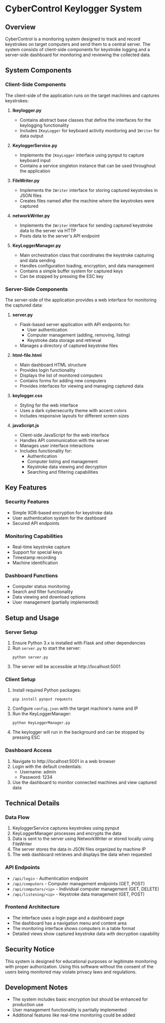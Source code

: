 # CyberControl Keylogger System

## Overview
CyberControl is a monitoring system designed to track and record keystrokes on target computers and send them to a central server. The system consists of client-side components for keystroke logging and a server-side dashboard for monitoring and reviewing the collected data.

## System Components

### Client-Side Components
The client-side of the application runs on the target machines and captures keystrokes:

1. **Ikeylogger.py**
   - Contains abstract base classes that define the interfaces for the keylogging functionality
   - Includes `IKeyLogger` for keyboard activity monitoring and `IWriter` for data output

2. **KeyloggerService.py**
   - Implements the `IKeyLogger` interface using pynput to capture keyboard input
   - Contains a service singleton instance that can be used throughout the application

3. **FileWriter.py**
   - Implements the `IWriter` interface for storing captured keystrokes in JSON files
   - Creates files named after the machine where the keystrokes were captured

4. **networkWriter.py**
   - Implements the `IWriter` interface for sending captured keystroke data to the server via HTTP
   - Posts data to the server's API endpoint

5. **KeyLoggerManager.py**
   - Main orchestration class that coordinates the keystroke capturing and data sending
   - Handles configuration loading, encryption, and data management
   - Contains a simple buffer system for captured keys
   - Can be stopped by pressing the ESC key

### Server-Side Components
The server-side of the application provides a web interface for monitoring the captured data:

1. **server.py**
   - Flask-based server application with API endpoints for:
     - User authentication
     - Computer management (adding, removing, listing)
     - Keystroke data storage and retrieval
   - Manages a directory of captured keystroke files

2. **html-file.html**
   - Main dashboard HTML structure
   - Provides login functionality
   - Displays the list of monitored computers
   - Contains forms for adding new computers
   - Provides interfaces for viewing and managing captured data

3. **keylogger.css**
   - Styling for the web interface
   - Uses a dark cybersecurity theme with accent colors
   - Includes responsive layouts for different screen sizes

4. **javaScript.js**
   - Client-side JavaScript for the web interface
   - Handles API communication with the server
   - Manages user interface interactions
   - Includes functionality for:
     - Authentication
     - Computer listing and management
     - Keystroke data viewing and decryption
     - Searching and filtering capabilities

## Key Features

### Security Features
- Simple XOR-based encryption for keystroke data
- User authentication system for the dashboard
- Secured API endpoints

### Monitoring Capabilities
- Real-time keystroke capture
- Support for special keys
- Timestamp recording
- Machine identification

### Dashboard Functions
- Computer status monitoring
- Search and filter functionality
- Data viewing and download options
- User management (partially implemented)

## Setup and Usage

### Server Setup
1. Ensure Python 3.x is installed with Flask and other dependencies
2. Run `server.py` to start the server:
   ```
   python server.py
   ```
3. The server will be accessible at http://localhost:5001

### Client Setup
1. Install required Python packages:
   ```
   pip install pynput requests
   ```
2. Configure `config.json` with the target machine's name and IP
3. Run the KeyLoggerManager:
   ```
   python KeyLoggerManager.py
   ```
4. The keylogger will run in the background and can be stopped by pressing ESC

### Dashboard Access
1. Navigate to http://localhost:5001 in a web browser
2. Login with the default credentials:
   - Username: admin
   - Password: 1234
3. Use the dashboard to monitor connected machines and view captured data

## Technical Details

### Data Flow
1. KeyloggerService captures keystrokes using pynput
2. KeyLoggerManager processes and encrypts the data
3. Data is sent to the server using NetworkWriter or stored locally using FileWriter
4. The server stores the data in JSON files organized by machine IP
5. The web dashboard retrieves and displays the data when requested

### API Endpoints
- `/api/login` - Authentication endpoint
- `/api/computers` - Computer management endpoints (GET, POST)
- `/api/computers/<ip>` - Individual computer management (GET, DELETE)
- `/api/listening/<ip>` - Keystroke data management (GET, POST)

### Frontend Architecture
- The interface uses a login page and a dashboard page
- The dashboard has a navigation menu and content area
- The monitoring interface shows computers in a table format
- Detailed views show captured keystroke data with decryption capability

## Security Notice
This system is designed for educational purposes or legitimate monitoring with proper authorization. Using this software without the consent of the users being monitored may violate privacy laws and regulations.

## Development Notes
- The system includes basic encryption but should be enhanced for production use
- User management functionality is partially implemented
- Additional features like real-time monitoring could be added
